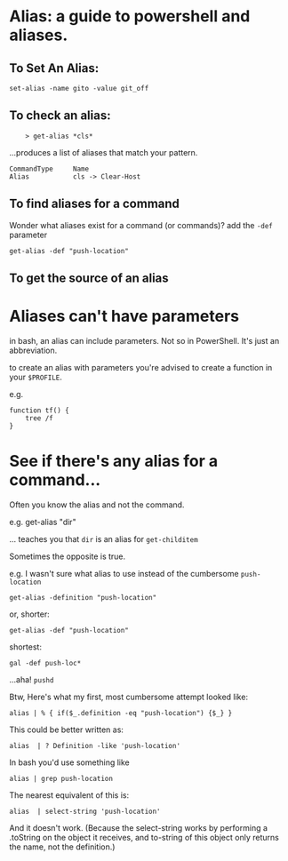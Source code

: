 # Alias: a guide to powershell and aliases.

## To Set An Alias:

    set-alias -name gito -value git_off
		

## To check an alias:

		> get-alias *cls*

...produces a list of aliases that match your pattern.


	CommandType     Name
	Alias           cls -> Clear-Host

## To find aliases for a command

Wonder what aliases exist for a command (or commands)? add the `-def` parameter

	get-alias -def "push-location"


## To get the source of an alias

# Aliases can't have parameters

in bash, an alias can include parameters. Not so in PowerShell. It's just an abbreviation.

to create an alias with parameters you're advised to create a function in your `$PROFILE`.

e.g.

    function tf() {
        tree /f
    }

# See if there's any alias for a command...

Often you know the alias and not the command.

e.g.
    get-alias "dir"

... teaches you that `dir` is an alias for `get-childitem`

Sometimes the opposite is true.

e.g. I wasn't sure what alias to use instead of the cumbersome `push-location`

    get-alias -definition "push-location"

or, shorter:

    get-alias -def "push-location"

shortest:

    gal -def push-loc*

...aha! `pushd`

Btw, Here's what my first, most cumbersome attempt looked like:

    alias | % { if($_.definition -eq "push-location") {$_} }

This could be better written as:

    alias  | ? Definition -like 'push-location'    


In bash you'd use something like

    alias | grep push-location

The nearest equivalent of this is:    

    alias  | select-string 'push-location'

And it doesn't work. (Because the select-string works by performing a .toString on the object it receives, and to-string of this object only returns the name, not the definition.)
    